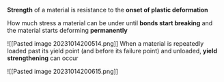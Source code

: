 **Strength** of a material is resistance to the **onset of plastic deformation**

How much stress a material can be under until **bonds start breaking** and the material starts deforming **permanently**

![[Pasted image 20231014200514.png]]
When a material is repeatedly loaded past its yield point (and before its failure point) and unloaded, **yield strengthening** can occur

![[Pasted image 20231014200615.png]]


